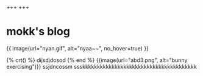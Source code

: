 +++
+++

# mokk's blog

{{ image(url="nyan.gif", alt="nyaa~~", no_hover=true) }}

{% crt() %}
dijsdjdosod
{% end %}
{{image(url="abd3.png", alt="bunny exercising")}}
ssjdncossm
ssskkkkkkkkkkkkkkkkkkkkkkkkkkkkkkkkkkkkkkk